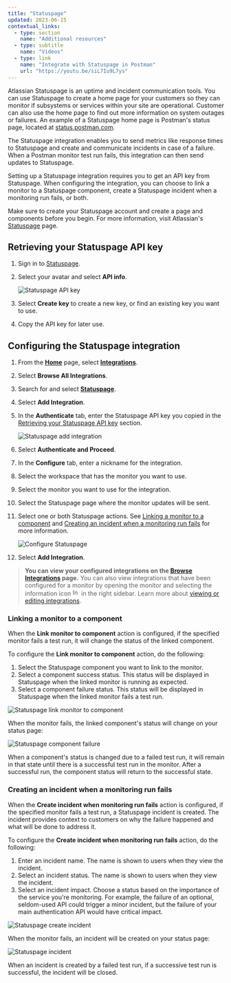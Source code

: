 ```yaml
---
title: "Statuspage"
updated: 2023-06-15
contextual_links:
  - type: section
    name: "Additional resources"
  - type: subtitle
    name: "Videos"
  - type: link
    name: "Integrate with Statuspage in Postman"
    url: "https://youtu.be/siL7Iu9L7ys"
---
```


Atlassian Statuspage is an uptime and incident communication tools. You can use Statuspage to create a home page for your customers so they can monitor if subsystems or services within your site are operational. Customer can also use the home page to find out more information on system outages or failures. An example of a Statuspage home page is Postman's status page, located at [status.postman.com](https://status.postman.com).

The Statuspage integration enables you to send metrics like response times to Statuspage and create and communicate incidents in case of a failure. When a Postman monitor test run fails, this integration can then send updates to Statuspage.

Setting up a Statuspage integration requires you to get an API key from Statuspage. When configuring the integration, you can choose to link a monitor to a Statuspage component, create a Statuspage incident when a monitoring run fails, or both.

Make sure to create your Statuspage account and create a page and components before you begin. For more information, visit Atlassian's [Statuspage](https://www.atlassian.com/software/statuspage) page.

## Retrieving your Statuspage API key

1. Sign in to [Statuspage](https://manage.statuspage.io/login).
1. Select your avatar and select **API info**.

    ![Statuspage API key](https://assets.postman.com/postman-docs/statuspage-api-key.jpg)

1. Select **Create key** to create a new key, or find an existing key you want to use.
1. Copy the API key for later use.

## Configuring the Statuspage integration

1. From the **[Home](https://go.postman.co/home)** page, select **[Integrations](https://go.postman.co/integrations)**.
1. Select **Browse All Integrations**.
1. Search for and select **[Statuspage](https://go.postman.co/integrations/service/statuspage)**.
1. Select **Add Integration**.
1. In the **Authenticate** tab, enter the Statuspage API key you copied in the [Retrieving your Statuspage API key](#retrieving-your-statuspage-api-key) section.

    ![Statuspage add integration](https://assets.postman.com/postman-docs/v10/add-integration-statuspage-v10-15.jpg)

1. Select **Authenticate and Proceed**.
1. In the **Configure** tab, enter a nickname for the integration.
1. Select the workspace that has the monitor you want to use.
1. Select the monitor you want to use for the integration.
1. Select the Statuspage page where the monitor updates will be sent.
1. Select one or both Statuspage actions. See [Linking a monitor to a component](#linking-a-monitor-to-a-component) and [Creating an incident when a monitoring run fails](#creating-an-incident-when-a-monitoring-run-fails) for more information.

    ![Configure Statuspage](https://assets.postman.com/postman-docs/v10/configure-statuspage-v10-15.jpg)

1. Select **Add Integration**.

> **You can view your configured integrations on the [Browse Integrations](https://go.postman.co/integrations/browse) page.** You can also view integrations that have been configured for a monitor by opening the monitor and selecting the information icon <img alt="Information icon" src="https://assets.postman.com/postman-docs/icon-information-v9-5.jpg#icon" width="16px"> in the right sidebar. Learn more about [viewing or editing integrations](/docs/integrations/intro-integrations/#viewing-or-editing-integrations).

### Linking a monitor to a component

When the **Link monitor to component** action is configured, if the specified monitor fails a test run, it will change the status of the linked component.

To configure the **Link monitor to component** action, do the following:

1. Select the Statuspage component you want to link to the monitor.
1. Select a component success status. This status will be displayed in Statuspage when the linked monitor is running as expected.
1. Select a component failure status. This status will be displayed in Statuspage when the linked monitor fails a test run.

  ![Statuspage link monitor to component](https://assets.postman.com/postman-docs/v10/statuspage-monitor-to-component-v10-15.jpg)

When the monitor fails, the linked component's status will change on your status page:

![Statuspage component failure](https://assets.postman.com/postman-docs/statuspage-component-fail.jpg)

When a component's status is changed due to a failed test run, it will remain in that state until there is a successful test run in the monitor. After a successful run, the component status will return to the successful state.

### Creating an incident when a monitoring run fails

When the **Create incident when monitoring run fails** action is configured, if the specified monitor fails a test run, a Statuspage incident is created. The incident provides context to customers on why the failure happened and what will be done to address it.

To configure the **Create incident when monitoring run fails** action, do the following:

1. Enter an incident name. The name is shown to users when they view the incident.
1. Select an incident status. The name is shown to users when they view the incident.
1. Select an incident impact. Choose a status based on the importance of the service you're monitoring. For example, the failure of an optional, seldom-used API could trigger a minor incident, but the failure of your main authentication API would have critical impact.

  ![Statuspage create incident](https://assets.postman.com/postman-docs/v10/statuspage-create-incident-v10-15.jpg)

When the monitor fails, an incident will be created on your status page:

![Statuspage incident](https://assets.postman.com/postman-docs/statuspage-incident.jpg)

When an incident is created by a failed test run, if a successive test run is successful, the incident will be closed.
